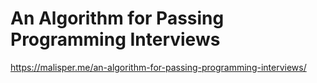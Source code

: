 # An Algorithm for Passing Programming Interviews

https://malisper.me/an-algorithm-for-passing-programming-interviews/
